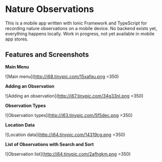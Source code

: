 # Nature Observations

This is a mobile app written with Ionic Framework and TypeScript
for recording nature observations on a mobile device. No backend
exists yet, everything happens locally. Work in progress, not yet 
available in mobile app stores.

## Features and Screenshots

**Main Menu**

![Main menu](http://i68.tinypic.com/15xafqu.png =350)

**Adding an Observation**

![Adding an observation](http://i67.tinypic.com/34g33nl.png =350)

**Observation Types**

![Observation types](http://i63.tinypic.com/5f5dec.png =350)

**Location Data**

![Location data](http://i64.tinypic.com/14319cg.png =350)

**List of Observations with Search and Sort**

![Observation list](http://i64.tinypic.com/2afhgkm.png =350)
